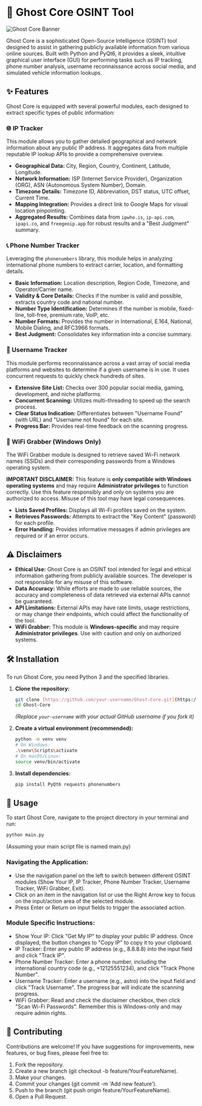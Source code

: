 # 👻 Ghost Core OSINT Tool

![Ghost Core Banner](https://placehold.co/1200x300/0A192F/00FFFF?text=Ghost+Core+OSINT+Tool)

Ghost Core is a sophisticated Open-Source Intelligence (OSINT) tool designed to assist in gathering publicly available information from various online sources. Built with Python and PyQt6, it provides a sleek, intuitive graphical user interface (GUI) for performing tasks such as IP tracking, phone number analysis, username reconnaissance across social media, and simulated vehicle information lookups.

## ✨ Features

Ghost Core is equipped with several powerful modules, each designed to extract specific types of public information:

### 🌐 IP Tracker
This module allows you to gather detailed geographical and network information about any public IP address. It aggregates data from multiple reputable IP lookup APIs to provide a comprehensive overview.

* **Geographical Data:** City, Region, Country, Continent, Latitude, Longitude.
* **Network Information:** ISP (Internet Service Provider), Organization (ORG), ASN (Autonomous System Number), Domain.
* **Timezone Details:** Timezone ID, Abbreviation, DST status, UTC offset, Current Time.
* **Mapping Integration:** Provides a direct link to Google Maps for visual location pinpointing.
* **Aggregated Results:** Combines data from `ipwho.is`, `ip-api.com`, `ipapi.co`, and `freegeoip.app` for robust results and a "Best Judgment" summary.

### 📞 Phone Number Tracker
Leveraging the `phonenumbers` library, this module helps in analyzing international phone numbers to extract carrier, location, and formatting details.

* **Basic Information:** Location description, Region Code, Timezone, and Operator/Carrier name.
* **Validity & Core Details:** Checks if the number is valid and possible, extracts country code and national number.
* **Number Type Identification:** Determines if the number is mobile, fixed-line, toll-free, premium rate, VoIP, etc.
* **Number Formats:** Provides the number in International, E.164, National, Mobile Dialing, and RFC3966 formats.
* **Best Judgment:** Consolidates key information into a concise summary.

### 👤 Username Tracker
This module performs reconnaissance across a vast array of social media platforms and websites to determine if a given username is in use. It uses concurrent requests to quickly check hundreds of sites.

* **Extensive Site List:** Checks over 300 popular social media, gaming, development, and niche platforms.
* **Concurrent Scanning:** Utilizes multi-threading to speed up the search process.
* **Clear Status Indication:** Differentiates between "Username Found" (with URL) and "Username not found" for each site.
* **Progress Bar:** Provides real-time feedback on the scanning progress.

### 📶 WiFi Grabber (Windows Only)
The WiFi Grabber module is designed to retrieve saved Wi-Fi network names (SSIDs) and their corresponding passwords from a Windows operating system.

**IMPORTANT DISCLAIMER:** This feature is **only compatible with Windows operating systems** and may require **Administrator privileges** to function correctly. Use this feature responsibly and only on systems you are authorized to access. Misuse of this tool may have legal consequences.

* **Lists Saved Profiles:** Displays all Wi-Fi profiles saved on the system.
* **Retrieves Passwords:** Attempts to extract the "Key Content" (password) for each profile.
* **Error Handling:** Provides informative messages if admin privileges are required or if an error occurs.

## ⚠️ Disclaimers

* **Ethical Use:** Ghost Core is an OSINT tool intended for legal and ethical information gathering from publicly available sources. The developer is not responsible for any misuse of this software.
* **Data Accuracy:** While efforts are made to use reliable sources, the accuracy and completeness of data retrieved via external APIs cannot be guaranteed.
* **API Limitations:** External APIs may have rate limits, usage restrictions, or may change their endpoints, which could affect the functionality of the tool.
* **WiFi Grabber:** This module is **Windows-specific** and may require **Administrator privileges**. Use with caution and only on authorized systems.

## 🛠️ Installation

To run Ghost Core, you need Python 3 and the specified libraries.

1.  **Clone the repository:**
    ```bash
    git clone [https://github.com/your-username/Ghost-Core.git](https://github.com/your-username/Ghost-Core.git)
    cd Ghost-Core
    ```
    *(Replace `your-username` with your actual GitHub username if you fork it)*

2.  **Create a virtual environment (recommended):**
    ```bash
    python -m venv venv
    # On Windows:
    .\venv\Scripts\activate
    # On macOS/Linux:
    source venv/bin/activate
    ```

3.  **Install dependencies:**
    ```bash
    pip install PyQt6 requests phonenumbers
    ```

## 🚀 Usage

To start Ghost Core, navigate to the project directory in your terminal and run:

```bash
python main.py
```
(Assuming your main script file is named main.py)
### Navigating the Application:
* Use the navigation panel on the left to switch between different OSINT modules (Show Your IP, IP Tracker, Phone Number Tracker, Username Tracker, WiFi Grabber, Exit).
* Click on an item in the navigation list or use the Right Arrow key to focus on the input/action area of the selected module.
* Press Enter or Return on input fields to trigger the associated action.
### Module Specific Instructions:
* Show Your IP: Click "Get My IP" to display your public IP address. Once displayed, the button changes to "Copy IP" to copy it to your clipboard.
* IP Tracker: Enter any public IP address (e.g., 8.8.8.8) into the input field and click "Track IP".
* Phone Number Tracker: Enter a phone number, including the international country code (e.g., +12125551234), and click "Track Phone Number".
* Username Tracker: Enter a username (e.g., astro) into the input field and click "Track Username". The progress bar will indicate the scanning progress.
* WiFi Grabber: Read and check the disclaimer checkbox, then click "Scan Wi-Fi Passwords". Remember this is Windows-only and may require admin rights.
## 🤝 Contributing
Contributions are welcome! If you have suggestions for improvements, new features, or bug fixes, please feel free to:

1.  Fork the repository.
2.  Create a new branch (git checkout -b feature/YourFeatureName).
3.  Make your changes.
4.  Commit your changes (git commit -m 'Add new feature').
5.  Push to the branch (git push origin feature/YourFeatureName).
6.  Open a Pull Request.
